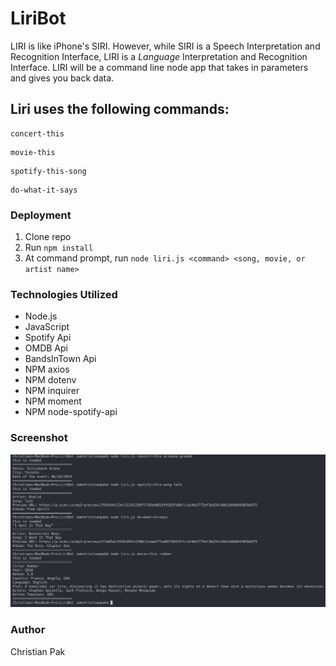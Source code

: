# LiriBot

LIRI is like iPhone's SIRI. However, while SIRI is a Speech Interpretation and Recognition Interface, LIRI is a *Language* Interpretation and Recognition Interface. LIRI will be a command line node app that takes in parameters and gives you back data.

## Liri uses the following commands:
```
concert-this
```
```
movie-this
```
```
spotify-this-song
```
```
do-what-it-says
```

### Deployment
1. Clone repo
2. Run ```npm install```
3. At command prompt, run ```node liri.js <command> <song, movie, or artist name>```

### Technologies Utilized
- Node.js
- JavaScript
- Spotify Api
- OMDB Api
- BandsInTown Api
- NPM axios
- NPM dotenv
- NPM inquirer
- NPM moment
- NPM node-spotify-api

### Screenshot
![image](https://github.com/ChristianHPak/LiriBot/blob/master/images/Screen%20Shot%202019-06-25%20at%2010.02.59.png?raw=true)

### Author
Christian Pak
